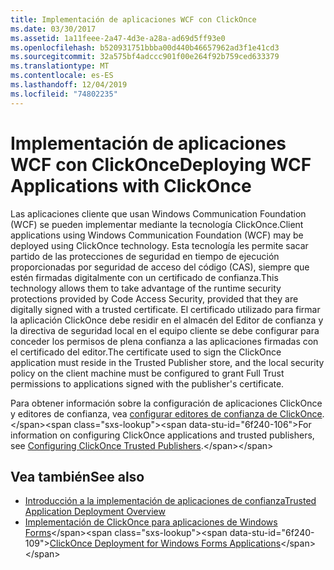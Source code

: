 ```yaml
---
title: Implementación de aplicaciones WCF con ClickOnce
ms.date: 03/30/2017
ms.assetid: 1a11feee-2a47-4d3e-a28a-ad69d5ff93e0
ms.openlocfilehash: b520931751bbba00d440b46657962ad3f1e41cd3
ms.sourcegitcommit: 32a575bf4adccc901f00e264f92b759ced633379
ms.translationtype: MT
ms.contentlocale: es-ES
ms.lasthandoff: 12/04/2019
ms.locfileid: "74802235"
---
```

# <a name="deploying-wcf-applications-with-clickonce"></a><span data-ttu-id="6f240-102">Implementación de aplicaciones WCF con ClickOnce</span><span class="sxs-lookup"><span data-stu-id="6f240-102">Deploying WCF Applications with ClickOnce</span></span>
<span data-ttu-id="6f240-103">Las aplicaciones cliente que usan Windows Communication Foundation (WCF) se pueden implementar mediante la tecnología ClickOnce.</span><span class="sxs-lookup"><span data-stu-id="6f240-103">Client applications using Windows Communication Foundation (WCF) may be deployed using ClickOnce technology.</span></span> <span data-ttu-id="6f240-104">Esta tecnología les permite sacar partido de las protecciones de seguridad en tiempo de ejecución proporcionadas por seguridad de acceso del código (CAS), siempre que estén firmadas digitalmente con un certificado de confianza.</span><span class="sxs-lookup"><span data-stu-id="6f240-104">This technology allows them to take advantage of the runtime security protections provided by Code Access Security, provided that they are digitally signed with a trusted certificate.</span></span> <span data-ttu-id="6f240-105">El certificado utilizado para firmar la aplicación ClickOnce debe residir en el almacén del Editor de confianza y la directiva de seguridad local en el equipo cliente se debe configurar para conceder los permisos de plena confianza a las aplicaciones firmadas con el certificado del editor.</span><span class="sxs-lookup"><span data-stu-id="6f240-105">The certificate used to sign the ClickOnce application must reside in the Trusted Publisher store, and the local security policy on the client machine must be configured to grant Full Trust permissions to applications signed with the publisher's certificate.</span></span>  
  
 <span data-ttu-id="6f240-106">Para obtener información sobre la configuración de aplicaciones ClickOnce y editores de confianza, vea [configurar editores de confianza de ClickOnce](https://docs.microsoft.com/previous-versions/dotnet/articles/ms996418(v=msdn.10)).</span><span class="sxs-lookup"><span data-stu-id="6f240-106">For information on configuring ClickOnce applications and trusted publishers, see [Configuring ClickOnce Trusted Publishers](https://docs.microsoft.com/previous-versions/dotnet/articles/ms996418(v=msdn.10)).</span></span>  
  
## <a name="see-also"></a><span data-ttu-id="6f240-107">Vea también</span><span class="sxs-lookup"><span data-stu-id="6f240-107">See also</span></span>

- [<span data-ttu-id="6f240-108">Introducción a la implementación de aplicaciones de confianza</span><span class="sxs-lookup"><span data-stu-id="6f240-108">Trusted Application Deployment Overview</span></span>](/visualstudio/deployment/trusted-application-deployment-overview)
- <span data-ttu-id="6f240-109">[Implementación de ClickOnce para aplicaciones de Windows Forms](https://docs.microsoft.com/previous-versions/visualstudio/visual-studio-2008/wh45kb66(v=vs.90))</span><span class="sxs-lookup"><span data-stu-id="6f240-109">[ClickOnce Deployment for Windows Forms Applications](https://docs.microsoft.com/previous-versions/visualstudio/visual-studio-2008/wh45kb66(v=vs.90))</span></span>
